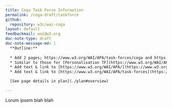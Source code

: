 ```yaml
---
title: Coga Task Force Information
permalink: /coga-draft/taskforce
github:
  repository: w3c/wai-coga
layout: default
feedbackmail: wai@w3.org
doc-note-type: draft
doc-note-message-md: |
  **Outline:**
  
  * Add 2 pages; https://www.w3.org/WAI/APA/task-forces/coga and https://www.w3.org/WAI/APA/task-forces/coga/work-staement
  * Similar to those for [Personalisation TF](https://www.w3.org/WAI/APA/task-forces/personalization) & [Personalisation Work Statement](https://www.w3.org/WAI/APA/task-forces/personalization/work-statement) but content based on old page
  * Add text & link to [https://www.w3.org/WAI/APA/](https://www.w3.org/WAI/APA/)
  * Add text & link to [https://www.w3.org/WAI/APA/task-forces](https://www.w3.org/WAI/APA/task-forces)

  [See page details in plan](./plan#overview)

---
```


Lorum ipsem blah blah